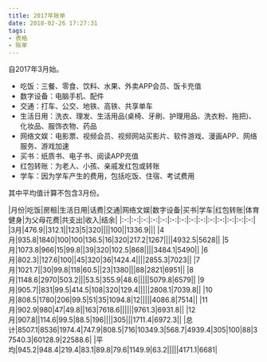 ```yaml
---
title: 2017年账单
date: 2018-02-26 17:27:31
tags:
- 表格
- 账单
---
```


自2017年3月始。

- 吃饭：三餐、零食、饮料、水果、外卖APP会员、饭卡充值
- 数字设备：电脑手机、配件
- 交通：打车、公交、地铁、高铁、共享单车
- 生活日用：洗衣、理发、生活用品(桌椅、牙刷、护理用品、洗衣粉、拖把)、化妆品、服饰衣物、药品
- 网络文娱：电影票、视频会员、视频网站买影片、软件游戏、漫画APP、网络服务、游戏加速
- 买书：纸质书、电子书、阅读APP充值
- 红包转账：为老人、小孩、亲戚发红包或转账
- 学车：因为学车产生的费用，包括吃饭、住宿、考试费用

其中平均值计算不包含3月份。

|月份|吃饭|房租|生活日用|话费|交通|网络文娱|数字设备|买书|学车|红包转账|体育健身|为父母花费|共支出|收入|结余|
|:-:|:-:|:-:|:-:|:-:|:-:|:-:|:-:|:-:|:-:|:-:|:-:|:-:|:-:|
|3月|476.9||312.1||123|5|320||||100||1336.9|||
|4月|935.8|1840|100|100|136.5|16|320|217.2|1267||||4932.5|5628||
|5月|1073.8|966|15|99.8||39|320|102.5|868||||3484.1|5490||
|6月|802.3||127.6|100||45|320|36|1424.4||||2855.3|7023||
|7月|1021.7||30|99.8|118|60.5||23|1380|||88|2821|6951||
|8月|1148.6|2970|503.2|||53.5|355.9|48.6|||||5079.8|6579||
|9月|905.7||831|99.5|414.5|108|320|129.4|||||2808.1|7039.8||
|10月|808.5|1780|206|99.5|51|35|1094.8|12|||||4086.8|7514||
|11月|902.9|980|47|49.8||163|7618.6||||||9761.3|6931.8||
|12月|907.8||114.6|99.5|88.5|196||||305|||1711.4|6972.3||
|总计|8507.1|8536|1974.4|747.9|808.5|716|10349.3|568.7|4939.4|305|100|88|37540.3|60128.9|22588.6|
|平均|945.2|948.4|219.4|83.1|89.8|79.6|1149.9|63.2|||||4171.1|6681|
